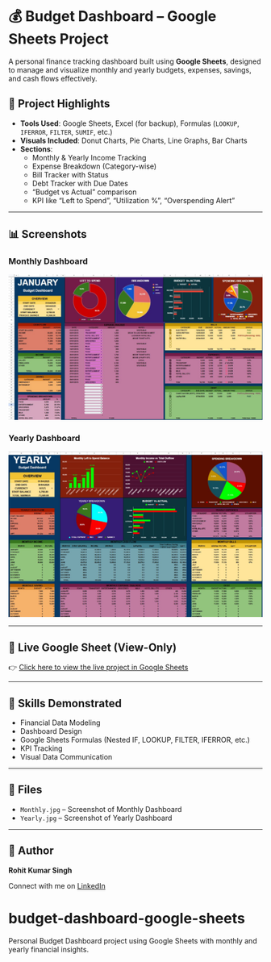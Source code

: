 # 💰 Budget Dashboard – Google Sheets Project

A personal finance tracking dashboard built using **Google Sheets**, designed to manage and visualize monthly and yearly budgets, expenses, savings, and cash flows effectively.

## 📌 Project Highlights

- **Tools Used**: Google Sheets, Excel (for backup), Formulas (`LOOKUP`, `IFERROR`, `FILTER`, `SUMIF`, etc.)
- **Visuals Included**: Donut Charts, Pie Charts, Line Graphs, Bar Charts
- **Sections**:
  - Monthly & Yearly Income Tracking
  - Expense Breakdown (Category-wise)
  - Bill Tracker with Status
  - Debt Tracker with Due Dates
  - “Budget vs Actual” comparison
  - KPI like “Left to Spend”, “Utilization %”, “Overspending Alert”

---

## 📊 Screenshots

### Monthly Dashboard
![Monthly Dashboard](assets/Monthly.jpg)

### Yearly Dashboard
![Yearly Dashboard](assets/Yearly.jpg)

---

## 🔗 Live Google Sheet (View-Only)

👉 [Click here to view the live project in Google Sheets](https://docs.google.com/spreadsheets/d/1jnWEeRHv9s7NIahFWYFtX3OpbPLjWuJmTVQFafJCQNU/edit?usp=sharing)

---

## 🎯 Skills Demonstrated

- Financial Data Modeling
- Dashboard Design
- Google Sheets Formulas (Nested IF, LOOKUP, FILTER, IFERROR, etc.)
- KPI Tracking
- Visual Data Communication

---

## 📁 Files

- `Monthly.jpg` – Screenshot of Monthly Dashboard
- `Yearly.jpg` – Screenshot of Yearly Dashboard

---

## 👤 Author

**Rohit Kumar Singh**

Connect with me on [LinkedIn](https://www.linkedin.com/in/rohit-singh-rohit94ec29/)

# budget-dashboard-google-sheets
Personal Budget Dashboard project using Google Sheets with monthly and yearly financial insights.
